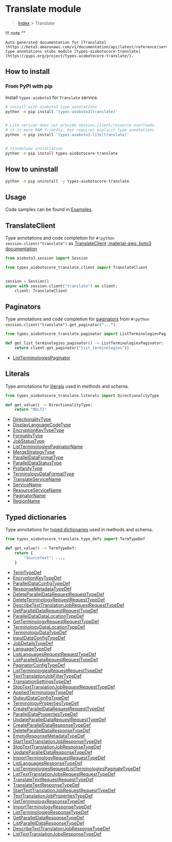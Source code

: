 # Translate module

> [Index](../README.md) > Translate


!!! note ""

    Auto-generated documentation for [Translate](https://boto3.amazonaws.com/v1/documentation/api/latest/reference/services/translate.html#Translate)
    type annotations stubs module [types-aiobotocore-translate](https://pypi.org/project/types-aiobotocore-translate/).

## How to install



### From PyPI with pip

Install `types-aioboto3` for `Translate` service.

```bash
# install with aioboto3 type annotations
python -m pip install 'types-aioboto3[translate]'


# Lite version does not provide session.client/resource overloads
# it is more RAM-friendly, but requires explicit type annotations
python -m pip install 'types-aioboto3-lite[translate]'


# standalone installation
python -m pip install types-aiobotocore-translate
```



## How to uninstall

```bash
python -m pip uninstall -y types-aiobotocore-translate
```

## Usage

Code samples can be found in [Examples](./usage.md).

## TranslateClient

Type annotations and code completion for  `#!python session.client("translate")` as [TranslateClient](./client.md)
[:material-aws: boto3 documentation](https://boto3.amazonaws.com/v1/documentation/api/latest/reference/services/translate.html#Translate.Client)

```python title="Usage example"
from aioboto3.session import Session

from types_aiobotocore_translate.client import TranslateClient


session = Session()
async with session.client("translate") as client:
    client: TranslateClient
```


## Paginators

Type annotations and code completion for
[paginators](./paginators.md)
from `#!python session.client("translate").get_paginator("...")`.

```python title="Usage example"
from types_aiobotocore_translate.paginator import ListTerminologiesPaginator

def get_list_terminologies_paginator() -> ListTerminologiesPaginator:
    return client.get_paginator("list_terminologies"))
```

- [ListTerminologiesPaginator](./paginators.md#listterminologiespaginator)








## Literals

Type annotations for [literals](./literals.md) used in methods and schema.

```python title="Usage example"
from types_aiobotocore_translate.literals import DirectionalityType

def get_value() -> DirectionalityType:
    return "MULTI"
```

- [DirectionalityType](./literals.md#directionalitytype)
- [DisplayLanguageCodeType](./literals.md#displaylanguagecodetype)
- [EncryptionKeyTypeType](./literals.md#encryptionkeytypetype)
- [FormalityType](./literals.md#formalitytype)
- [JobStatusType](./literals.md#jobstatustype)
- [ListTerminologiesPaginatorName](./literals.md#listterminologiespaginatorname)
- [MergeStrategyType](./literals.md#mergestrategytype)
- [ParallelDataFormatType](./literals.md#paralleldataformattype)
- [ParallelDataStatusType](./literals.md#paralleldatastatustype)
- [ProfanityType](./literals.md#profanitytype)
- [TerminologyDataFormatType](./literals.md#terminologydataformattype)
- [TranslateServiceName](./literals.md#translateservicename)
- [ServiceName](./literals.md#servicename)
- [ResourceServiceName](./literals.md#resourceservicename)
- [PaginatorName](./literals.md#paginatorname)
- [RegionName](./literals.md#regionname)




## Typed dictionaries

Type annotations for [typed dictionaries](./type_defs.md) used in methods and schema.

```python title="Usage example"
from types_aiobotocore_translate.type_defs import TermTypeDef

def get_value() -> TermTypeDef:
    return {
        "SourceText": ...,
    }
```

- [TermTypeDef](./type_defs.md#termtypedef)
- [EncryptionKeyTypeDef](./type_defs.md#encryptionkeytypedef)
- [ParallelDataConfigTypeDef](./type_defs.md#paralleldataconfigtypedef)
- [ResponseMetadataTypeDef](./type_defs.md#responsemetadatatypedef)
- [DeleteParallelDataRequestRequestTypeDef](./type_defs.md#deleteparalleldatarequestrequesttypedef)
- [DeleteTerminologyRequestRequestTypeDef](./type_defs.md#deleteterminologyrequestrequesttypedef)
- [DescribeTextTranslationJobRequestRequestTypeDef](./type_defs.md#describetexttranslationjobrequestrequesttypedef)
- [GetParallelDataRequestRequestTypeDef](./type_defs.md#getparalleldatarequestrequesttypedef)
- [ParallelDataDataLocationTypeDef](./type_defs.md#paralleldatadatalocationtypedef)
- [GetTerminologyRequestRequestTypeDef](./type_defs.md#getterminologyrequestrequesttypedef)
- [TerminologyDataLocationTypeDef](./type_defs.md#terminologydatalocationtypedef)
- [TerminologyDataTypeDef](./type_defs.md#terminologydatatypedef)
- [InputDataConfigTypeDef](./type_defs.md#inputdataconfigtypedef)
- [JobDetailsTypeDef](./type_defs.md#jobdetailstypedef)
- [LanguageTypeDef](./type_defs.md#languagetypedef)
- [ListLanguagesRequestRequestTypeDef](./type_defs.md#listlanguagesrequestrequesttypedef)
- [ListParallelDataRequestRequestTypeDef](./type_defs.md#listparalleldatarequestrequesttypedef)
- [PaginatorConfigTypeDef](./type_defs.md#paginatorconfigtypedef)
- [ListTerminologiesRequestRequestTypeDef](./type_defs.md#listterminologiesrequestrequesttypedef)
- [TextTranslationJobFilterTypeDef](./type_defs.md#texttranslationjobfiltertypedef)
- [TranslationSettingsTypeDef](./type_defs.md#translationsettingstypedef)
- [StopTextTranslationJobRequestRequestTypeDef](./type_defs.md#stoptexttranslationjobrequestrequesttypedef)
- [AppliedTerminologyTypeDef](./type_defs.md#appliedterminologytypedef)
- [OutputDataConfigTypeDef](./type_defs.md#outputdataconfigtypedef)
- [TerminologyPropertiesTypeDef](./type_defs.md#terminologypropertiestypedef)
- [CreateParallelDataRequestRequestTypeDef](./type_defs.md#createparalleldatarequestrequesttypedef)
- [ParallelDataPropertiesTypeDef](./type_defs.md#paralleldatapropertiestypedef)
- [UpdateParallelDataRequestRequestTypeDef](./type_defs.md#updateparalleldatarequestrequesttypedef)
- [CreateParallelDataResponseTypeDef](./type_defs.md#createparalleldataresponsetypedef)
- [DeleteParallelDataResponseTypeDef](./type_defs.md#deleteparalleldataresponsetypedef)
- [EmptyResponseMetadataTypeDef](./type_defs.md#emptyresponsemetadatatypedef)
- [StartTextTranslationJobResponseTypeDef](./type_defs.md#starttexttranslationjobresponsetypedef)
- [StopTextTranslationJobResponseTypeDef](./type_defs.md#stoptexttranslationjobresponsetypedef)
- [UpdateParallelDataResponseTypeDef](./type_defs.md#updateparalleldataresponsetypedef)
- [ImportTerminologyRequestRequestTypeDef](./type_defs.md#importterminologyrequestrequesttypedef)
- [ListLanguagesResponseTypeDef](./type_defs.md#listlanguagesresponsetypedef)
- [ListTerminologiesRequestListTerminologiesPaginateTypeDef](./type_defs.md#listterminologiesrequestlistterminologiespaginatetypedef)
- [ListTextTranslationJobsRequestRequestTypeDef](./type_defs.md#listtexttranslationjobsrequestrequesttypedef)
- [TranslateTextRequestRequestTypeDef](./type_defs.md#translatetextrequestrequesttypedef)
- [TranslateTextResponseTypeDef](./type_defs.md#translatetextresponsetypedef)
- [StartTextTranslationJobRequestRequestTypeDef](./type_defs.md#starttexttranslationjobrequestrequesttypedef)
- [TextTranslationJobPropertiesTypeDef](./type_defs.md#texttranslationjobpropertiestypedef)
- [GetTerminologyResponseTypeDef](./type_defs.md#getterminologyresponsetypedef)
- [ImportTerminologyResponseTypeDef](./type_defs.md#importterminologyresponsetypedef)
- [ListTerminologiesResponseTypeDef](./type_defs.md#listterminologiesresponsetypedef)
- [GetParallelDataResponseTypeDef](./type_defs.md#getparalleldataresponsetypedef)
- [ListParallelDataResponseTypeDef](./type_defs.md#listparalleldataresponsetypedef)
- [DescribeTextTranslationJobResponseTypeDef](./type_defs.md#describetexttranslationjobresponsetypedef)
- [ListTextTranslationJobsResponseTypeDef](./type_defs.md#listtexttranslationjobsresponsetypedef)

